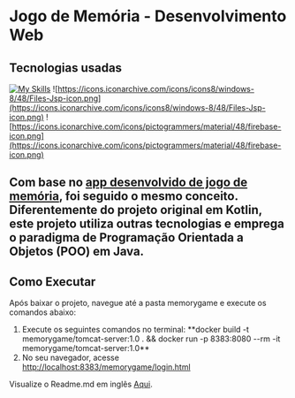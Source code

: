 # Jogo de Memória - Desenvolvimento Web

## Tecnologias usadas
[![My Skills](https://skillicons.dev/icons?i=js,html,css,java,docker)](https://skillicons.dev) ![https://icons.iconarchive.com/icons/icons8/windows-8/48/Files-Jsp-icon.png](https://icons.iconarchive.com/icons/icons8/windows-8/48/Files-Jsp-icon.png) ![https://icons.iconarchive.com/icons/pictogrammers/material/48/firebase-icon.png](https://icons.iconarchive.com/icons/pictogrammers/material/48/firebase-icon.png)


Com base no [app desenvolvido de jogo de memória](https://github.com/eumanito/jogo-memoria-andoid-kotlin), foi seguido o mesmo conceito. Diferentemente do projeto original em Kotlin, este projeto utiliza outras tecnologias e emprega o paradigma de Programação Orientada a Objetos (POO) em Java.
---

## Como Executar
Após baixar o projeto, navegue até a pasta memorygame e execute os comandos abaixo:

<ol>
  <li>Execute os seguintes comandos no terminal: **docker build -t memorygame/tomcat-server:1.0 . && docker run -p 8383:8080 --rm -it memorygame/tomcat-server:1.0**</li>
  <li>No seu navegador, acesse <a href="http://localhost:8383/memorygame/login.html">http://localhost:8383/memorygame/login.html</a></li>
</ol>


Visualize o Readme.md em inglês [Aqui](README.md).